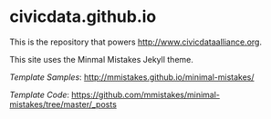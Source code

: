 civicdata.github.io
===================

This is the repository that powers http://www.civicdataalliance.org.

This site uses the Minmal Mistakes Jekyll theme.

*Template Samples*: http://mmistakes.github.io/minimal-mistakes/

*Template Code*: https://github.com/mmistakes/minimal-mistakes/tree/master/_posts
